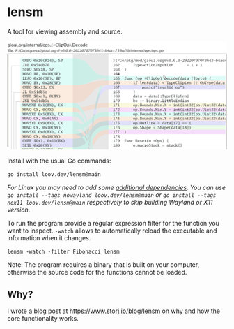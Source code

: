 # lensm

A tool for viewing assembly and source.

![Screenshot](./screenshot.gif)

Install with the usual Go commands:

```
go install loov.dev/lensm@main
```

_For Linux you may need to add some [additional dependencies](https://gioui.org/doc/install/linux). You can use `go install --tags nowayland loov.dev/lensm@main` or `go install --tags nox11 loov.dev/lensm@main` respectively to skip building Wayland or X11 version._

To run the program provide a regular expression filter for the
function you want to inspect. `-watch` allows to automatically
reload the executable and information when it changes.

```
lensm -watch -filter Fibonacci lensm
```

Note: The program requires a binary that is built on your computer, otherwise the source code for the functions cannot be loaded.

## Why?

I wrote a blog post at https://www.storj.io/blog/lensm on why and how the core functionality works.

